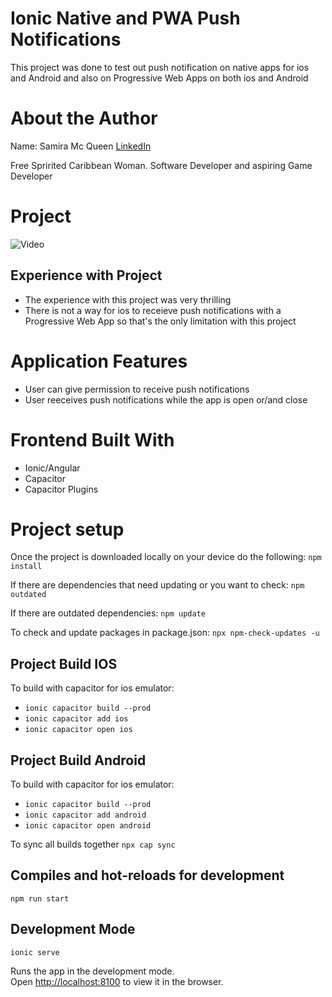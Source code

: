 # Ionic Native and PWA Push Notifications
This project was done to test out push notification on native apps for ios and Android and also on Progressive Web Apps on both ios and Android

# About the Author
Name: Samira Mc Queen
[LinkedIn](https://www.linkedin.com/in/samira-mc-queen-1882431a7/)

Free Spririted Caribbean Woman.
Software Developer and aspiring Game Developer

# Project 
![Video](./public/learn-auth.gif)

## Experience with Project
- The experience with this project was very thrilling
- There is not a way for ios to receieve push notifications with a Progressive Web App so that's the only limitation with this project

# Application Features
- User can give permission to receive push notifications
- User reeceives push notifications while the app is open or/and close

# Frontend Built With
- Ionic/Angular
- Capacitor 
- Capacitor Plugins


# Project setup
Once the project is downloaded locally on your device do the following:
`
npm install
`

If there are dependencies that need updating or you want to check:
`
npm outdated
`

If there are outdated dependencies:
`
npm update
`

To check and update packages in package.json:
`
npx npm-check-updates -u
`

## Project Build IOS
To build with capacitor for ios emulator:

- `ionic capacitor build --prod`
- `ionic capacitor add ios`
- `ionic capacitor open ios`

## Project Build Android
To build with capacitor for ios emulator:

- `ionic capacitor build --prod`
- `ionic capacitor add android`
- `ionic capacitor open android`

To sync all builds together
`
npx cap sync
`

## Compiles and hot-reloads for development
`
npm run start
`
## Development Mode
`ionic serve
`

Runs the app in the development mode.\
Open [http://localhost:8100](http://localhost:8100) to view it in the browser.
